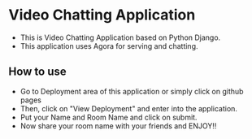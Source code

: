 # Video Chatting Application
+ This is Video Chatting Application based on Python Django.
+ This application uses Agora for serving and chatting.

## How to use
+ Go to Deployment area of this application or simply click on github pages
+ Then, click on "View Deployment" and enter into the application.
+ Put your Name and Room Name and click on submit.
+ Now share your room name with your friends and ENJOY!!
